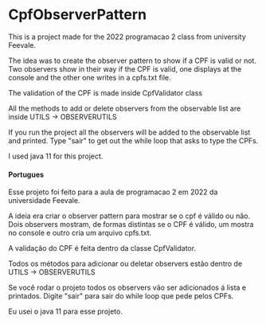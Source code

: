 # CpfObserverPattern

This is a project made for the 2022 programacao 2 class from university Feevale.

The idea was to create the observer pattern to show if a CPF is valid or not. Two observers show in their way if the CPF is valid, one displays at the console and the other one writes in a cpfs.txt file.

The validation of the CPF is made inside CpfValidator class

All the methods to add or delete observers from the observable list are inside UTILS -> OBSERVERUTILS

If you run the project all the observers will be added to the observable list and printed. Type "sair" to get out the while loop that asks to type the CPFs.

I used java 11 for this project. 

<h4>Portugues</h4>

Esse projeto foi feito para a aula de programacao 2 em 2022 da universidade Feevale.

A ideia era criar o observer pattern para mostrar se o cpf é válido ou não. Dois observers mostram, de formas distintas se o CPF é válido, um mostra no console e outro cria um arquivo cpfs.txt.

A validação do CPF é feita dentro da classe CpfValidator.

Todos os métodos para adicionar ou deletar observers estão dentro de UTILS -> OBSERVERUTILS

Se você rodar o projeto todos os observers vão ser adicionados á lista e printados. Digite "sair" para sair do while loop que pede pelos CPFs.

Eu usei o java 11 para esse projeto. 